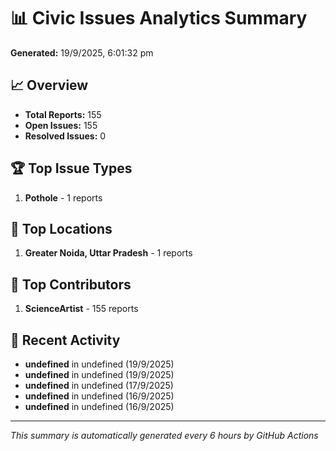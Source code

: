 # 📊 Civic Issues Analytics Summary

**Generated:** 19/9/2025, 6:01:32 pm

## 📈 Overview
- **Total Reports:** 155
- **Open Issues:** 155
- **Resolved Issues:** 0

## 🏆 Top Issue Types
1. **Pothole** - 1 reports

## 📍 Top Locations
1. **Greater Noida, Uttar Pradesh** - 1 reports

## 👥 Top Contributors
1. **ScienceArtist** - 155 reports

## 📅 Recent Activity
- **undefined** in undefined (19/9/2025)
- **undefined** in undefined (19/9/2025)
- **undefined** in undefined (17/9/2025)
- **undefined** in undefined (16/9/2025)
- **undefined** in undefined (16/9/2025)

---
*This summary is automatically generated every 6 hours by GitHub Actions*
